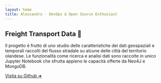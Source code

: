 ```yaml
---
layout: home
title: Alessandro - DevOps & Open Source Enthusiast
---
```


<script setup>
import ProfileImages from './components/ProfileImages.component.vue'
import FeatureCard from './components/FeatureCard.component.vue'
import HeroIntro from './components/HeroIntro.component.vue'
</script>

<ProfileImages/>
<HeroIntro />
<FeatureCard imgSrc="trasport-image-card.webp" imgAlt="Fast Development">
  <h2>Freight Transport Data 🚌</h2>
  <p>Il progetto è frutto di uno studio delle caratteristiche dei dati geospaziali e temporali raccolti del flusso stradale su alcune delle città del territorio olandese.
    Le funzionalità come ricerca e analisi dati sono raccolte in unico Jupyter Notebook che sfrutta appieno le capacità offerte da Neo4J e MongoDB.</p>
  <a href="https://github.com/ares-17/freight-transport-data" target="_blank">Visita su Github ➜</a>
</FeatureCard>

<style>

html:not(.dark) div.VPContent:has(div.VPHome) {
  background: radial-gradient(circle at left, rgba(255, 255, 255, 1) , rgba(92, 115, 231, 0.4))
}

html.dark div.VPContent:has(div.VPHome) {
  background: radial-gradient(circle at left, #000 , rgba(92, 115, 231, 0.4))
}
  
:root {
  --profile-size: 100px;
  --profile-border: 4px;
  --vp-home-hero-name-color: rgba(92, 115, 231, 1);
}

div.VPHero.VPHomeHero{
  order: 2;
  margin-top: 0;
  padding-top: 0;
}

div.VPHome {
  display: flex;
  justify-content: left;
  flex-direction: column;
}

div.VPFeatures.VPHomeFeatures{
  order: 3;
}

div.feature-card{
  order: 0;
}

.vp-doc h2 {
    border: none;
    padding-top: 0;
}

</style>